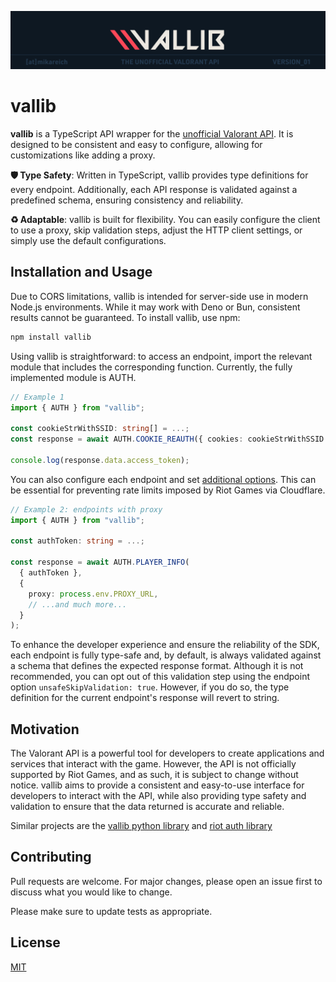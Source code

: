![Banner](https://github.com/mikareich/vallib/blob/main/banner.png)

# vallib

**vallib** is a TypeScript API wrapper for the [unofficial Valorant API](https://valapidocs.techchrism.me/). It is designed to be consistent and easy to configure, allowing for customizations like adding a proxy.

**🛡️ Type Safety**: Written in TypeScript, vallib provides type definitions for every endpoint. Additionally, each API response is validated against a predefined schema, ensuring consistency and reliability.

**♻️ Adaptable**: vallib is built for flexibility. You can easily configure the client to use a proxy, skip validation steps, adjust the HTTP client settings, or simply use the default configurations.

## Installation and Usage

Due to CORS limitations, vallib is intended for server-side use in modern Node.js environments. While it may work with Deno or Bun, consistent results cannot be guaranteed. To install vallib, use npm:

```bash
npm install vallib
```

Using vallib is straightforward: to access an endpoint, import the relevant module that includes the corresponding function. Currently, the fully implemented module is AUTH.

```ts
// Example 1
import { AUTH } from "vallib";

const cookieStrWithSSID: string[] = ...;
const response = await AUTH.COOKIE_REAUTH({ cookies: cookieStrWithSSID });

console.log(response.data.access_token);
```

You can also configure each endpoint and set [additional options](https://github.com/mikareich/vallib/blob/9c70c7a478c137512e50feb6c0311aca5a08d547/src/core/types.ts#L15). This can be essential for preventing rate limits imposed by Riot Games via Cloudflare.

```ts
// Example 2: endpoints with proxy
import { AUTH } from "vallib";

const authToken: string = ...;

const response = await AUTH.PLAYER_INFO(
  { authToken },
  {
    proxy: process.env.PROXY_URL,
    // ...and much more...
  }
);
```

To enhance the developer experience and ensure the reliability of the SDK, each endpoint is fully type-safe and, by default, is always validated against a schema that defines the expected response format. Although it is not recommended, you can opt out of this validation step using the endpoint option `unsafeSkipValidation: true`. However, if you do so, the type definition for the current endpoint's response will revert to string.

## Motivation

The Valorant API is a powerful tool for developers to create applications and services that interact with the game. However, the API is not officially supported by Riot Games, and as such, it is subject to change without notice. vallib aims to provide a consistent and easy-to-use interface for developers to interact with the API, while also providing type safety and validation to ensure that the data returned is accurate and reliable.

Similar projects are the [vallib python library](https://github.com/ValUtils/ValLib) and [riot auth library](https://github.com/floxay/python-riot-auth)

## Contributing

Pull requests are welcome. For major changes, please open an issue first to discuss what you would like to change.

Please make sure to update tests as appropriate.

## License

[MIT](https://choosealicense.com/licenses/mit/)
